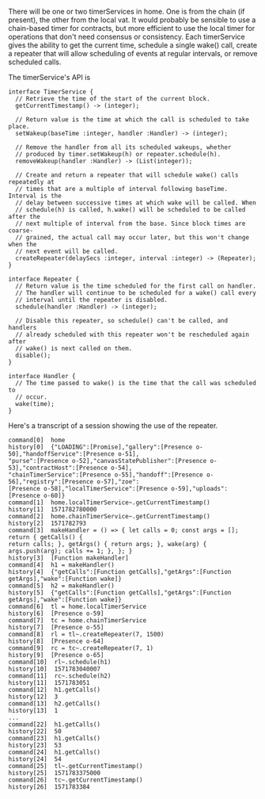 There will be one or two timerServices in home. One is from the chain (if
present), the other from the local vat. It would probably be sensible to use a
chain-based timer for contracts, but more efficient to use the local timer
for operations that don't need consensus or consistency. Each timerService
gives the ability to get the current time, schedule a single wake() call,
create a repeater that will allow scheduling of events at regular intervals,
or remove scheduled calls.

The timerService's API is 

```
interface TimerService {
  // Retrieve the time of the start of the current block.
  getCurrentTimestamp() -> (integer);

  // Return value is the time at which the call is scheduled to take place.
  setWakeup(baseTime :integer, handler :Handler) -> (integer);

  // Remove the handler from all its scheduled wakeups, whether
  // produced by timer.setWakeup(h) or repeater.schedule(h).
  removeWakeup(handler :Handler) -> (List(integer));

  // Create and return a repeater that will schedule wake() calls repeatedly at
  // times that are a multiple of interval following baseTime. Interval is the
  // delay between successive times at which wake will be called. When
  // schedule(h) is called, h.wake() will be scheduled to be called after the
  // next multiple of interval from the base. Since block times are coarse-
  // grained, the actual call may occur later, but this won't change when the
  // next event will be called. 
  createRepeater(delaySecs :integer, interval :integer) -> (Repeater);
}

interface Repeater {
  // Return value is the time scheduled for the first call on handler.
  // The handler will continue to be scheduled for a wake() call every
  // interval until the repeater is disabled.
  schedule(handler :Handler) -> (integer);

  // Disable this repeater, so schedule() can't be called, and handlers
  // already scheduled with this repeater won't be rescheduled again after
  // wake() is next called on them.
  disable();
}

interface Handler {
  // The time passed to wake() is the time that the call was scheduled to
  // occur.
  wake(time);
}
```

Here's a transcript of a session showing the use of the repeater.

```
command[0]  home
history[0]  {"LOADING":[Promise],"gallery":[Presence o-50],"handoffService":[Presence o-51],
"purse":[Presence o-52],"canvasStatePublisher":[Presence o-53],"contractHost":[Presence o-54],
"chainTimerService":[Presence o-55],"handoff":[Presence o-56],"registry":[Presence o-57],"zoe":
[Presence o-58],"localTimerService":[Presence o-59],"uploads":[Presence o-60]}
command[1]  home.localTimerService~.getCurrentTimestamp()
history[1]  1571782780000
command[2]  home.chainTimerService~.getCurrentTimestamp()
history[2]  1571782793
command[3]  makeHandler = () => { let calls = 0; const args = []; return { getCalls() {
return calls; }, getArgs() { return args; }, wake(arg) { args.push(arg); calls += 1; }, }; }
history[3]  [Function makeHandler]
command[4]  h1 = makeHandler()
history[4]  {"getCalls":[Function getCalls],"getArgs":[Function getArgs],"wake":[Function wake]}
command[5]  h2 = makeHandler()
history[5]  {"getCalls":[Function getCalls],"getArgs":[Function getArgs],"wake":[Function wake]}
command[6]  tl = home.localTimerService
history[6]  [Presence o-59]  
command[7]  tc = home.chainTimerService
history[7]  [Presence o-55]  
command[8]  rl = tl~.createRepeater(7, 1500)
history[8]  [Presence o-64]  
command[9]  rc = tc~.createRepeater(7, 1)
history[9]  [Presence o-65]  
command[10]  rl~.schedule(h1)
history[10]  1571783040007
command[11]  rc~.schedule(h2)
history[11]  1571783051
command[12]  h1.getCalls()
history[12]  3
command[13]  h2.getCalls()
history[13]  1
...
command[22]  h1.getCalls()
history[22]  50
command[23]  h1.getCalls()
history[23]  53
command[24]  h1.getCalls()
history[24]  54
command[25]  tl~.getCurrentTimestamp()
history[25]  1571783375000
command[26]  tc~.getCurrentTimestamp()
history[26]  1571783384
```
